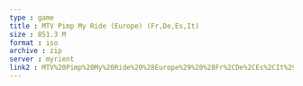 ```yaml
---
type : game
title : MTV Pimp My Ride (Europe) (Fr,De,Es,It)
size : 851.3 M
format : iso
archive : zip
server : myrient
link2 : MTV%20Pimp%20My%20Ride%20%28Europe%29%20%28Fr%2CDe%2CEs%2CIt%29
---
```

